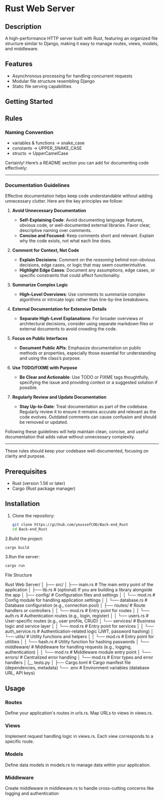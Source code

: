 # Rust Web Server

## Description

A high-performance HTTP server built with Rust, featuring an organized file structure similar to Django, making it easy to manage routes, views, models, and middleware.

## Features

- Asynchronous processing for handling concurrent requests
- Modular file structure resembling Django
- Static file serving capabilities

## Getting Started

## Rules

### Naming Convention

- variables & functions -> snake_case
- constants -> UPPER_SNAKE_CASE
- structs -> UpperCamelCase

Certainly! Here’s a README section you can add for documenting code effectively:

---

### Documentation Guidelines

Effective documentation helps keep code understandable without adding unnecessary clutter. Here are the key principles we follow:

1. **Avoid Unnecessary Documentation**  
   - **Self-Explaining Code**: Avoid documenting language features, obvious code, or well-documented external libraries. Favor clear, descriptive naming over comments.
   - **Concise and Focused**: Keep comments short and relevant. Explain why the code exists, not what each line does.

2. **Comment for Context, Not Code**  
   - **Explain Decisions**: Comment on the *reasoning* behind non-obvious decisions, edge cases, or logic that may seem counterintuitive.
   - **Highlight Edge Cases**: Document any assumptions, edge cases, or specific constraints that could affect functionality.

3. **Summarize Complex Logic**  
   - **High-Level Overviews**: Use comments to summarize complex algorithms or intricate logic rather than line-by-line breakdowns.

4. **External Documentation for Extensive Details**  
   - **Separate High-Level Explanations**: For broader overviews or architectural decisions, consider using separate markdown files or external documents to avoid crowding the code.

5. **Focus on Public Interfaces**  
   - **Document Public APIs**: Emphasize documentation on public methods or properties, especially those essential for understanding and using the class’s purpose.

6. **Use TODO/FIXME with Purpose**  
   - **Be Clear and Actionable**: Use TODO or FIXME tags thoughtfully, specifying the issue and providing context or a suggested solution if possible.

7. **Regularly Review and Update Documentation**  
   - **Stay Up-to-Date**: Treat documentation as part of the codebase. Regularly review it to ensure it remains accurate and relevant as the code evolves. Outdated comments can cause confusion and should be removed or updated.

Following these guidelines will help maintain clean, concise, and useful documentation that adds value without unnecessary complexity.

--- 

These rules should keep your codebase well-documented, focusing on clarity and purpose.

## Prerequisites

- Rust (version 1.56 or later)
- Cargo (Rust package manager)

## Installation

1. Clone the repository:

   ```bash
   git clone https://github.com/youssefCOD/Back-end_Rust
   cd Back-end_Rust
   ```

2.Build the project:

```bash
cargo build
```

3.Run the server:

```bash
cargo run
```

File Structure

Rust Web Server/
│
├── src/
│   ├── main.rs                # The main entry point of the application
│   ├── lib.rs                 # (optional) If you are building a library alongside the app
│   ├── config/                # Configuration files and settings
│   │   └── mod.rs             # Config module for handling application settings
│   │   └── database.rs        # Database configuration (e.g., connection pool)
│   ├── routes/                # Route handlers or controllers
│   │   └── mod.rs             # Entry point for routes
│   │   └── auth.rs            # Authentication routes (e.g., login, register)
│   │   └── users.rs           # User-specific routes (e.g., user profile, CRUD)
│   └── services/              # Business logic and service layer
│   │   └── mod.rs             # Entry point for services
│   │   └── auth_service.rs    # Authentication-related logic (JWT, password hashing)
│   └── utils/                 # Utility functions and helpers
│   │   └── mod.rs             # Entry point for utilities
│   │   └── hash.rs            # Utility function for hashing passwords
│   └── middleware/            # Middleware for handling requests (e.g., logging, authentication)
│   │   └── mod.rs             # Middleware module entry point
│   └── errors/                # Centralized error handling
│       └── mod.rs             # Error types and error handlers
│
|__ tests.py
│
├── Cargo.toml                 # Cargo manifest file (dependencies, metadata)
└── .env                       # Environment variables (database URL, API keys)

## Usage

### Routes

Define your application's routes in urls.rs. Map URLs to views in views.rs.

### Views

Implement request handling logic in views.rs. Each view corresponds to a specific route.

### Models

Define data models in models.rs to manage data within your application.

### Middleware

Create middleware in middleware.rs to handle cross-cutting concerns like logging and authentication
